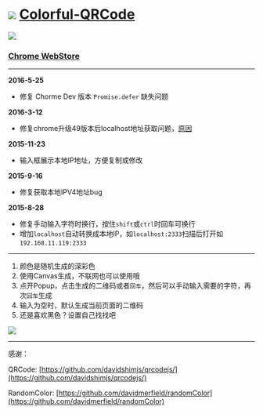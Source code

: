 ![](http://i.imgur.com/9QCt6D6.png)  [Colorful-QRCode](https://github.com/L3au/colorful-qrcode)
====

![](http://i.imgur.com/cSOmAQq.png)

### [Chrome WebStore](https://chrome.google.com/webstore/detail/nenelpicledkmgnlaibhjkjobffpjoan/)

----

**2016-5-25**

- 修复 Chorme Dev 版本 `Promise.defer` 缺失问题

**2016-3-12**

- 修复chrome升级49版本后localhost地址获取问题，[原因](https://developers.google.com/web/updates/2016/02/chrome-49-deprecations?hl=en#error-and-success-handlers-required-in-rtcpeerconnection-methods)

**2015-11-23**

- 输入框展示本地IP地址，方便复制或修改

**2015-9-16**

- 修复获取本地IPV4地址bug

**2015-8-28**

- 修复手动输入字符时换行，按住`shift`或`ctrl`时回车可换行
- 增加`localhost`自动转换成本地IP，如`localhost:2333`扫描后打开如`192.168.11.119:2333`

----

1. 颜色是随机生成的深彩色
1. 使用Canvas生成，不联网也可以使用哦
2. 点开Popup，点击生成的二维码或者`回车`，然后可以手动输入需要的字符，再次`回车`生成
3. 输入为空时，默认生成当前页面的二维码
4. 还是喜欢黑色？设置自己找找吧

![](http://i.imgur.com/xyyZ32l.png)

----

感谢：

QRCode:  [https://github.com/davidshimjs/qrcodejs/](https://github.com/davidshimjs/qrcodejs/)

RandomColor: [https://github.com/davidmerfield/randomColor](https://github.com/davidmerfield/randomColor)
